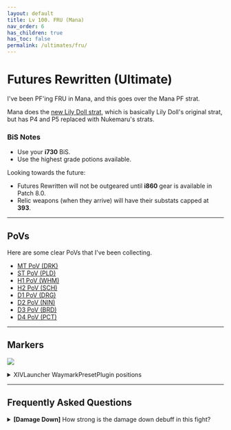 ```yaml
---
layout: default
title: Lv 100. FRU (Mana)
nav_order: 6
has_children: true
has_toc: false
permalink: /ultimates/fru/
---
```


# Futures Rewritten (Ultimate)

I've been PF'ing FRU in Mana, and this goes over the Mana PF strat.

Mana does the [new Lily Doll strat](https://jp.finalfantasyxiv.com/lodestone/character/34120564/blog/5500375/),
which is basically Lily Doll's original strat, but has P4 and P5 replaced with
Nukemaru's strats.

### BiS Notes

- Use your **i730** BiS.
- Use the highest grade potions available.

Looking towards the future:

- Futures Rewritten will not be outgeared until **i860** gear is available in
Patch 8.0.
- Relic weapons (when they arrive) will have their substats capped at **393**.

---

## PoVs

Here are some clear PoVs that I've been collecting.

- [MT PoV (DRK)](https://youtu.be/RLlQPO0QOgk)
- [ST PoV (PLD)](https://youtu.be/R17LKD903i0)
- [H1 PoV (WHM)](https://youtu.be/0LpJ-1tLbhw)
- [H2 PoV (SCH)](https://youtu.be/r69DXp-O3_g)
- [D1 PoV (DRG)](https://youtu.be/U-ZtFdpiBQ8)
- [D2 PoV (NIN)](https://youtu.be/m6EVjNmyGUU)
- [D3 PoV (BRD)](https://youtu.be/vkUfqQi5qFo)
- [D4 PoV (PCT)](https://youtu.be/Lg_H3FXANDc)

---

## Markers

![]({{site.baseurl}}/images/ultimates/fru_mana/markers.jpg)
<details markdown=block>
<summary>XIVLauncher WaymarkPresetPlugin positions</summary>

```json
{
  "Name":"FRU (JP)",
  "MapID":1006,
  "A":{"X":100.0,"Y":0.0,"Z":90.0,"ID":0,"Active":true},
  "B":{"X":110.0,"Y":0.0,"Z":100.0,"ID":1,"Active":true},
  "C":{"X":100.0,"Y":0.0,"Z":110.0,"ID":2,"Active":true},
  "D":{"X":90.0,"Y":0.0,"Z":100.0,"ID":3,"Active":true},
  "One":{"X":107.071,"Y":0.0,"Z":92.929,"ID":5,"Active":true},
  "Two":{"X":107.071,"Y":0.0,"Z":107.071,"ID":6,"Active":true},
  "Three":{"X":92.929,"Y":0.0,"Z":107.071,"ID":7,"Active":true},
  "Four":{"X":92.929,"Y":0.0,"Z":92.929,"ID":4,"Active":true}
}
```

</details>

---

## Frequently Asked Questions

<details markdown=block>
<summary>
  <b>[Damage Down]</b> How strong is the damage down debuff in this fight?
</summary>
<table>
  <tr>
    <td>
      <p>There are actually <em>two</em> different Damage Down debuffs in this 
      encounter, both of which lowers a player's damage by <b>90%</b>.</p>
      <ul>
        <li><em>Damage Down</em> comes from getting hit by avoidable attacks.</li>
        <li><em>Mark of Mortality</em> comes from resolving stacks with less 
        than the required number of players.</li>
      </ul>
      <p>These damage downs also come from two separate debuffs, so <em>they
      stack</em> together for a combined <b>99% damage down!</b></p>
    </td>
    <td style="text-align:center">
      <img src="{{site.baseurl}}/images/ultimates/fru/01/damage_down.png">
      <img src="{{site.baseurl}}/images/ultimates/fru/01/mark_of_mortality.png">
    </td>
  </tr>
</table>
</details>

<script data-goatcounter="https://tuufless.goatcounter.com/count"
        async src="//gc.zgo.at/count.js"></script>
